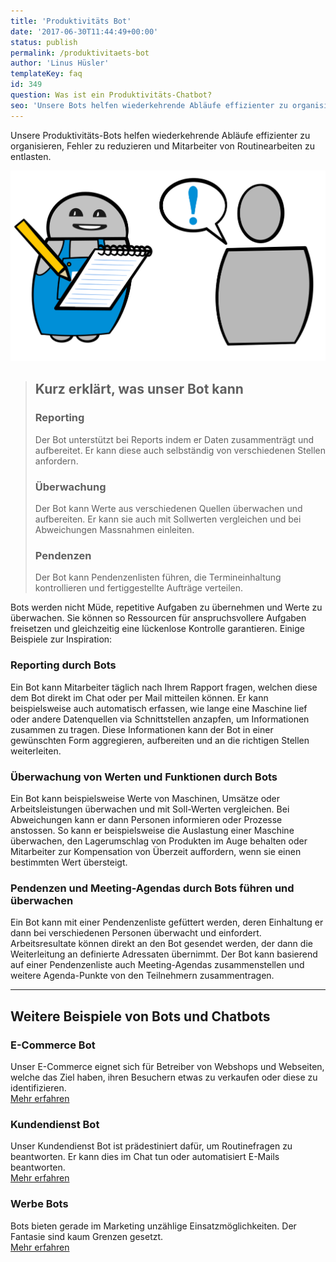 ```yaml
---
title: 'Produktivitäts Bot'
date: '2017-06-30T11:44:49+00:00'
status: publish
permalink: /produktivitaets-bot
author: 'Linus Hüsler'
templateKey: faq
id: 349
question: Was ist ein Produktivitäts-Chatbot?
seo: 'Unsere Bots helfen wiederkehrende Abläufe effizienter zu organisieren, Fehler zu reduzieren und Mitarbeiter von Routinearbeiten zu entlasten.'
---
```


Unsere Produktivitäts-Bots helfen wiederkehrende Abläufe effizienter zu organisieren, Fehler zu reduzieren und Mitarbeiter von Routinearbeiten zu entlasten.

![Produktivitäts Bot](productivity.svg 'Produktivitäts Bot')

> ## Kurz erklärt, was unser Bot kann
>
> ### Reporting
>
> Der Bot unterstützt bei Reports indem er Daten zusammenträgt und aufbereitet. Er kann diese auch selbständig von verschiedenen Stellen anfordern.
>
> ### Überwachung
>
> Der Bot kann Werte aus verschiedenen Quellen überwachen und aufbereiten. Er kann sie auch mit Sollwerten vergleichen und bei Abweichungen Massnahmen einleiten.
>
> ### Pendenzen
>
> Der Bot kann Pendenzenlisten führen, die Termineinhaltung kontrollieren und fertiggestellte Aufträge verteilen.

Bots werden nicht Müde, repetitive Aufgaben zu übernehmen und Werte zu überwachen. Sie können so Ressourcen für anspruchsvollere Aufgaben freisetzen und gleichzeitig eine lückenlose Kontrolle garantieren. Einige Beispiele zur Inspiration:

### Reporting durch Bots

Ein Bot kann Mitarbeiter täglich nach Ihrem Rapport fragen, welchen diese dem Bot direkt im Chat oder per Mail mitteilen können. Er kann beispielsweise auch automatisch erfassen, wie lange eine Maschine lief oder andere Datenquellen via Schnittstellen anzapfen, um Informationen zusammen zu tragen. Diese Informationen kann der Bot in einer gewünschten Form aggregieren, aufbereiten und an die richtigen Stellen weiterleiten.

### Überwachung von Werten und Funktionen durch Bots

Ein Bot kann beispielsweise Werte von Maschinen, Umsätze oder Arbeitsleistungen überwachen und mit Soll-Werten vergleichen. Bei Abweichungen kann er dann Personen informieren oder Prozesse anstossen. So kann er beispielsweise die Auslastung einer Maschine überwachen, den Lagerumschlag von Produkten im Auge behalten oder Mitarbeiter zur Kompensation von Überzeit auffordern, wenn sie einen bestimmten Wert übersteigt.

### Pendenzen und Meeting-Agendas durch Bots führen und überwachen

Ein Bot kann mit einer Pendenzenliste gefüttert werden, deren Einhaltung er dann bei verschiedenen Personen überwacht und einfordert. Arbeitsresultate können direkt an den Bot gesendet werden, der dann die Weiterleitung an definierte Adressaten übernimmt. Der Bot kann basierend auf einer Pendenzenliste auch Meeting-Agendas zusammenstellen und weitere Agenda-Punkte von den Teilnehmern zusammentragen.

---

## Weitere Beispiele von Bots und Chatbots

### E-Commerce Bot

Unser E-Commerce eignet sich für Betreiber von Webshops und Webseiten, welche das Ziel haben, ihren Besuchern etwas zu verkaufen oder diese zu identifizieren.  
[Mehr erfahren](/e-commerce-bot/)

### Kundendienst Bot

Unser Kundendienst Bot ist prädestiniert dafür, um Routinefragen zu beantworten. Er kann dies im Chat tun oder automatisiert E-Mails beantworten.  
[Mehr erfahren](/kundendienst-bot/)

### Werbe Bots

Bots bieten gerade im Marketing unzählige Einsatzmöglichkeiten. Der Fantasie sind kaum Grenzen gesetzt.  
[Mehr erfahren](/werbe-bot/)

